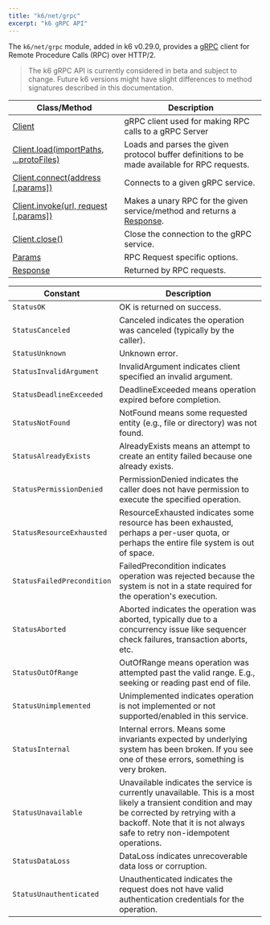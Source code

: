```yaml
---
title: "k6/net/grpc"
excerpt: "k6 gRPC API"
---
```


The `k6/net/grpc` module, added in k6 v0.29.0, provides a [gRPC](https://grpc.io/) client for Remote Procedure Calls (RPC) over HTTP/2.

<Blockquote mod="warning">

The k6 gRPC API is currently considered in beta and subject to change. Future k6 versions might have slight differences to method signatures described in this documentation.

</Blockquote>

| Class/Method | Description |
|--------------|-------------|
| [Client](/javascript-api/k6-grpc/client) | gRPC client used for making RPC calls to a gRPC Server |
| [Client.load(importPaths, ...protoFiles)](/javascript-api/k6-grpc/client/client-load-importpaths----protofiles) | Loads and parses the given protocol buffer definitions to be made available for RPC requests. |
| [Client.connect(address [,params])](/javascript-api/k6-grpc/client/client-connect-address-params) | Connects to a given gRPC service. |
| [Client.invoke(url, request [,params])](/javascript-api/k6-grpc/client/client-invokerpc-url-request-params) | Makes a unary RPC for the given service/method and returns a [Response](/javascript-api/k6-grpc/response). |
| [Client.close()]() | Close the connection to the gRPC service. |
| [Params](/javascript-api/k6-grpc/params) | RPC Request specific options. |
| [Response](/javascript-api/k6-grpc/response) | Returned by RPC requests. |

| Constant | Description |
|----------|-------------|
| `StatusOK` | OK is returned on success. |
| `StatusCanceled` | Canceled indicates the operation was canceled (typically by the caller). |
| `StatusUnknown` | Unknown error. |
| `StatusInvalidArgument` | InvalidArgument indicates client specified an invalid argument. |
| `StatusDeadlineExceeded` | DeadlineExceeded means operation expired before completion. |
| `StatusNotFound` | NotFound means some requested entity (e.g., file or directory) was not found. |
| `StatusAlreadyExists` | AlreadyExists means an attempt to create an entity failed because one already exists. |
| `StatusPermissionDenied` | PermissionDenied indicates the caller does not have permission to execute the specified operation. |
| `StatusResourceExhausted` | ResourceExhausted indicates some resource has been exhausted, perhaps a per-user quota, or perhaps the entire file system is out of space. |
| `StatusFailedPrecondition` | FailedPrecondition indicates operation was rejected because the system is not in a state required for the operation's execution. |
| `StatusAborted` | Aborted indicates the operation was aborted, typically due to a concurrency issue like sequencer check failures, transaction aborts, etc. |
| `StatusOutOfRange` | OutOfRange means operation was attempted past the valid range. E.g., seeking or reading past end of file. |
| `StatusUnimplemented` | Unimplemented indicates operation is not implemented or not supported/enabled in this service. |
| `StatusInternal` | Internal errors. Means some invariants expected by underlying system has been broken. If you see one of these errors, something is very broken. |
| `StatusUnavailable` | Unavailable indicates the service is currently unavailable. This is a most likely a transient condition and may be corrected by retrying with a backoff. Note that it is not always safe to retry non-idempotent operations. |
| `StatusDataLoss` | DataLoss indicates unrecoverable data loss or corruption. |
| `StatusUnauthenticated` | Unauthenticated indicates the request does not have valid authentication credentials for the operation. |

